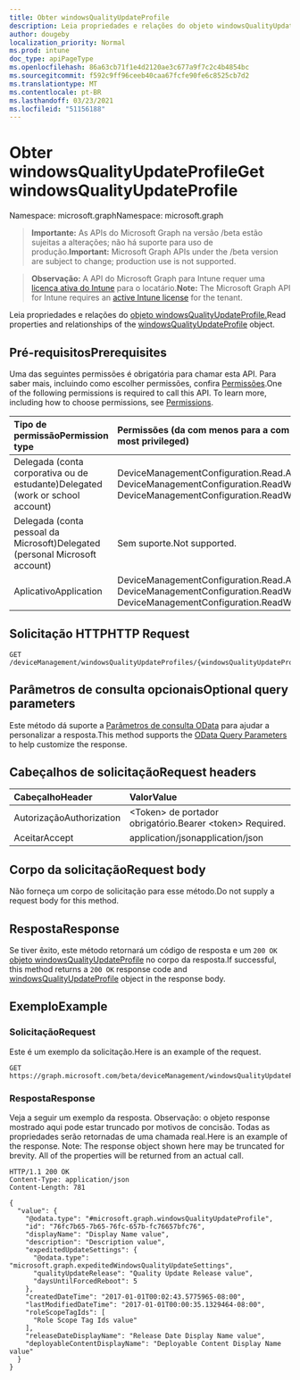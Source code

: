```yaml
---
title: Obter windowsQualityUpdateProfile
description: Leia propriedades e relações do objeto windowsQualityUpdateProfile.
author: dougeby
localization_priority: Normal
ms.prod: intune
doc_type: apiPageType
ms.openlocfilehash: 86a63cb71f1e4d2120ae3c677a9f7c2c4b4854bc
ms.sourcegitcommit: f592c9ff96ceeb40caa67fcfe90fe6c8525cb7d2
ms.translationtype: MT
ms.contentlocale: pt-BR
ms.lasthandoff: 03/23/2021
ms.locfileid: "51156188"
---
```

# <a name="get-windowsqualityupdateprofile"></a><span data-ttu-id="01bb2-103">Obter windowsQualityUpdateProfile</span><span class="sxs-lookup"><span data-stu-id="01bb2-103">Get windowsQualityUpdateProfile</span></span>

<span data-ttu-id="01bb2-104">Namespace: microsoft.graph</span><span class="sxs-lookup"><span data-stu-id="01bb2-104">Namespace: microsoft.graph</span></span>

> <span data-ttu-id="01bb2-105">**Importante:** As APIs do Microsoft Graph na versão /beta estão sujeitas a alterações; não há suporte para uso de produção.</span><span class="sxs-lookup"><span data-stu-id="01bb2-105">**Important:** Microsoft Graph APIs under the /beta version are subject to change; production use is not supported.</span></span>

> <span data-ttu-id="01bb2-106">**Observação:** A API do Microsoft Graph para Intune requer uma [licença ativa do Intune](https://go.microsoft.com/fwlink/?linkid=839381) para o locatário.</span><span class="sxs-lookup"><span data-stu-id="01bb2-106">**Note:** The Microsoft Graph API for Intune requires an [active Intune license](https://go.microsoft.com/fwlink/?linkid=839381) for the tenant.</span></span>

<span data-ttu-id="01bb2-107">Leia propriedades e relações do [objeto windowsQualityUpdateProfile.](../resources/intune-softwareupdate-windowsqualityupdateprofile.md)</span><span class="sxs-lookup"><span data-stu-id="01bb2-107">Read properties and relationships of the [windowsQualityUpdateProfile](../resources/intune-softwareupdate-windowsqualityupdateprofile.md) object.</span></span>

## <a name="prerequisites"></a><span data-ttu-id="01bb2-108">Pré-requisitos</span><span class="sxs-lookup"><span data-stu-id="01bb2-108">Prerequisites</span></span>
<span data-ttu-id="01bb2-p101">Uma das seguintes permissões é obrigatória para chamar esta API. Para saber mais, incluindo como escolher permissões, confira [Permissões](/graph/permissions-reference).</span><span class="sxs-lookup"><span data-stu-id="01bb2-p101">One of the following permissions is required to call this API. To learn more, including how to choose permissions, see [Permissions](/graph/permissions-reference).</span></span>

|<span data-ttu-id="01bb2-111">Tipo de permissão</span><span class="sxs-lookup"><span data-stu-id="01bb2-111">Permission type</span></span>|<span data-ttu-id="01bb2-112">Permissões (da com menos para a com mais privilégios)</span><span class="sxs-lookup"><span data-stu-id="01bb2-112">Permissions (from least to most privileged)</span></span>|
|:---|:---|
|<span data-ttu-id="01bb2-113">Delegada (conta corporativa ou de estudante)</span><span class="sxs-lookup"><span data-stu-id="01bb2-113">Delegated (work or school account)</span></span>|<span data-ttu-id="01bb2-114">DeviceManagementConfiguration.Read.All, DeviceManagementConfiguration.ReadWrite.All</span><span class="sxs-lookup"><span data-stu-id="01bb2-114">DeviceManagementConfiguration.Read.All, DeviceManagementConfiguration.ReadWrite.All</span></span>|
|<span data-ttu-id="01bb2-115">Delegada (conta pessoal da Microsoft)</span><span class="sxs-lookup"><span data-stu-id="01bb2-115">Delegated (personal Microsoft account)</span></span>|<span data-ttu-id="01bb2-116">Sem suporte.</span><span class="sxs-lookup"><span data-stu-id="01bb2-116">Not supported.</span></span>|
|<span data-ttu-id="01bb2-117">Aplicativo</span><span class="sxs-lookup"><span data-stu-id="01bb2-117">Application</span></span>|<span data-ttu-id="01bb2-118">DeviceManagementConfiguration.Read.All, DeviceManagementConfiguration.ReadWrite.All</span><span class="sxs-lookup"><span data-stu-id="01bb2-118">DeviceManagementConfiguration.Read.All, DeviceManagementConfiguration.ReadWrite.All</span></span>|

## <a name="http-request"></a><span data-ttu-id="01bb2-119">Solicitação HTTP</span><span class="sxs-lookup"><span data-stu-id="01bb2-119">HTTP Request</span></span>
<!-- {
  "blockType": "ignored"
}
-->
``` http
GET /deviceManagement/windowsQualityUpdateProfiles/{windowsQualityUpdateProfileId}
```

## <a name="optional-query-parameters"></a><span data-ttu-id="01bb2-120">Parâmetros de consulta opcionais</span><span class="sxs-lookup"><span data-stu-id="01bb2-120">Optional query parameters</span></span>
<span data-ttu-id="01bb2-121">Este método dá suporte a [Parâmetros de consulta OData](/graph/query-parameters) para ajudar a personalizar a resposta.</span><span class="sxs-lookup"><span data-stu-id="01bb2-121">This method supports the [OData Query Parameters](/graph/query-parameters) to help customize the response.</span></span>

## <a name="request-headers"></a><span data-ttu-id="01bb2-122">Cabeçalhos de solicitação</span><span class="sxs-lookup"><span data-stu-id="01bb2-122">Request headers</span></span>
|<span data-ttu-id="01bb2-123">Cabeçalho</span><span class="sxs-lookup"><span data-stu-id="01bb2-123">Header</span></span>|<span data-ttu-id="01bb2-124">Valor</span><span class="sxs-lookup"><span data-stu-id="01bb2-124">Value</span></span>|
|:---|:---|
|<span data-ttu-id="01bb2-125">Autorização</span><span class="sxs-lookup"><span data-stu-id="01bb2-125">Authorization</span></span>|<span data-ttu-id="01bb2-126">&lt;Token&gt; de portador obrigatório.</span><span class="sxs-lookup"><span data-stu-id="01bb2-126">Bearer &lt;token&gt; Required.</span></span>|
|<span data-ttu-id="01bb2-127">Aceitar</span><span class="sxs-lookup"><span data-stu-id="01bb2-127">Accept</span></span>|<span data-ttu-id="01bb2-128">application/json</span><span class="sxs-lookup"><span data-stu-id="01bb2-128">application/json</span></span>|

## <a name="request-body"></a><span data-ttu-id="01bb2-129">Corpo da solicitação</span><span class="sxs-lookup"><span data-stu-id="01bb2-129">Request body</span></span>
<span data-ttu-id="01bb2-130">Não forneça um corpo de solicitação para esse método.</span><span class="sxs-lookup"><span data-stu-id="01bb2-130">Do not supply a request body for this method.</span></span>

## <a name="response"></a><span data-ttu-id="01bb2-131">Resposta</span><span class="sxs-lookup"><span data-stu-id="01bb2-131">Response</span></span>
<span data-ttu-id="01bb2-132">Se tiver êxito, este método retornará um código de resposta e um `200 OK` [objeto windowsQualityUpdateProfile](../resources/intune-softwareupdate-windowsqualityupdateprofile.md) no corpo da resposta.</span><span class="sxs-lookup"><span data-stu-id="01bb2-132">If successful, this method returns a `200 OK` response code and [windowsQualityUpdateProfile](../resources/intune-softwareupdate-windowsqualityupdateprofile.md) object in the response body.</span></span>

## <a name="example"></a><span data-ttu-id="01bb2-133">Exemplo</span><span class="sxs-lookup"><span data-stu-id="01bb2-133">Example</span></span>

### <a name="request"></a><span data-ttu-id="01bb2-134">Solicitação</span><span class="sxs-lookup"><span data-stu-id="01bb2-134">Request</span></span>
<span data-ttu-id="01bb2-135">Este é um exemplo da solicitação.</span><span class="sxs-lookup"><span data-stu-id="01bb2-135">Here is an example of the request.</span></span>
``` http
GET https://graph.microsoft.com/beta/deviceManagement/windowsQualityUpdateProfiles/{windowsQualityUpdateProfileId}
```

### <a name="response"></a><span data-ttu-id="01bb2-136">Resposta</span><span class="sxs-lookup"><span data-stu-id="01bb2-136">Response</span></span>
<span data-ttu-id="01bb2-p102">Veja a seguir um exemplo da resposta. Observação: o objeto response mostrado aqui pode estar truncado por motivos de concisão. Todas as propriedades serão retornadas de uma chamada real.</span><span class="sxs-lookup"><span data-stu-id="01bb2-p102">Here is an example of the response. Note: The response object shown here may be truncated for brevity. All of the properties will be returned from an actual call.</span></span>
``` http
HTTP/1.1 200 OK
Content-Type: application/json
Content-Length: 781

{
  "value": {
    "@odata.type": "#microsoft.graph.windowsQualityUpdateProfile",
    "id": "76fc7b65-7b65-76fc-657b-fc76657bfc76",
    "displayName": "Display Name value",
    "description": "Description value",
    "expeditedUpdateSettings": {
      "@odata.type": "microsoft.graph.expeditedWindowsQualityUpdateSettings",
      "qualityUpdateRelease": "Quality Update Release value",
      "daysUntilForcedReboot": 5
    },
    "createdDateTime": "2017-01-01T00:02:43.5775965-08:00",
    "lastModifiedDateTime": "2017-01-01T00:00:35.1329464-08:00",
    "roleScopeTagIds": [
      "Role Scope Tag Ids value"
    ],
    "releaseDateDisplayName": "Release Date Display Name value",
    "deployableContentDisplayName": "Deployable Content Display Name value"
  }
}
```




